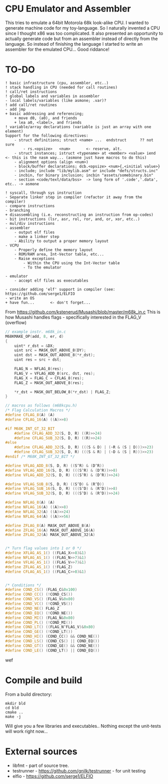 # CPU Emulator and Assembler

This tries to emulate a 64bit Motorola 68k look-alike CPU.
I wanted to generate machine code for my toy-language.
So I naturally invented a CPU since I thought x86 was too complicated.
It also presented an opportunity to actually generate code but from
an assembler instead of directly from the language. So instead
of finishing the language I started to write an assembler for the
emulated CPU...  Good riddance!

# TO-DO
```pre
! basic infrastructure (cpu, assembler, etc..)
! stack handling in CPU (needed for call routines)
! call/ret instructions
! global labels and variables in assembler
- local labels/variables (like asmone; .var)?    
! add call/ret routines 
- add jmp    
+ basic addressing and referencing; 
    + move d0, (a0), and friends
    + lea a0, <label>, and friends
! variable/array declarations (variable is just an array with one element)
Support for the following directives:
    - struct definitions; struct <name> ...  endstruct      ?? not sure
        - rs.<opsize>   <num>       <- reserve, alt.
    - struct instances; istruct <typename> at <member> <value> iend     <- this is the nasm way... (asmone just have macros to do this)
    - alignment options (align <num>)
    - block/buffer declarations; dcb.<opsize> <num>{,<initial value>}
    - include; include "lib/mylib.asm" or include "defs/structs.inc"
    - incbin, for binary inclusion; incbin "assets/somebinary.bin"
    - section <code/text/data/bss>  -> long form of '.code','.data', etc.. -> asmone

! syscall, through sys instruction
- Separate linker step in compiler (refactor it away from the compiler)
- compare instructions
- branching
+ disassembling (i.e. reconstructing an instruction from op-codes)     
- bit instructions (lsr, asr, rol, ror, and, or, xor, etc..)
- mul/div instructions
- assembler
    - output elf files
    - make a linker step
    - Ability to output a proper memory layout
- VCPU
    - Properly define the memory layout
    - ROM/RAM area, Int-Vector table, etc...
    - Raise exceptions
        - Within the CPU using the Int-Vector table
        - To the emulator
        
- emulator
    - accept elf files as executables
        
- consider adding 'elf' support in compiler (see: https://github.com/serge1/ELFIO
- write an OS
+ have fun...       <- don't forget...
```

From https://github.com/kstenerud/Musashi/blob/master/m68k_in.c
This is how Musashi handles flags - specifically interested in the FLAG_V (overflow)
```c++
// example instr. m68k_in.c
M68KMAKE_OP(add, 8, er, d)
{
	uint* r_dst = &DX;
	uint src = MASK_OUT_ABOVE_8(DY);
	uint dst = MASK_OUT_ABOVE_8(*r_dst);
	uint res = src + dst;

	FLAG_N = NFLAG_8(res);
	FLAG_V = VFLAG_ADD_8(src, dst, res);
	FLAG_X = FLAG_C = CFLAG_8(res);
	FLAG_Z = MASK_OUT_ABOVE_8(res);

	*r_dst = MASK_OUT_BELOW_8(*r_dst) | FLAG_Z;
}

// macros as follows (m68kcpu.h)
/* Flag Calculation Macros */
#define CFLAG_8(A) (A)
#define CFLAG_16(A) ((A)>>8)

#if M68K_INT_GT_32_BIT
	#define CFLAG_ADD_32(S, D, R) ((R)>>24)
	#define CFLAG_SUB_32(S, D, R) ((R)>>24)
#else
	#define CFLAG_ADD_32(S, D, R) (((S & D) | (~R & (S | D)))>>23)
	#define CFLAG_SUB_32(S, D, R) (((S & R) | (~D & (S | R)))>>23)
#endif /* M68K_INT_GT_32_BIT */

#define VFLAG_ADD_8(S, D, R) ((S^R) & (D^R))
#define VFLAG_ADD_16(S, D, R) (((S^R) & (D^R))>>8)
#define VFLAG_ADD_32(S, D, R) (((S^R) & (D^R))>>24)

#define VFLAG_SUB_8(S, D, R) ((S^D) & (R^D))
#define VFLAG_SUB_16(S, D, R) (((S^D) & (R^D))>>8)
#define VFLAG_SUB_32(S, D, R) (((S^D) & (R^D))>>24)

#define NFLAG_8(A) (A)
#define NFLAG_16(A) ((A)>>8)
#define NFLAG_32(A) ((A)>>24)
#define NFLAG_64(A) ((A)>>56)

#define ZFLAG_8(A) MASK_OUT_ABOVE_8(A)
#define ZFLAG_16(A) MASK_OUT_ABOVE_16(A)
#define ZFLAG_32(A) MASK_OUT_ABOVE_32(A)


/* Turn flag values into 1 or 0 */
#define XFLAG_AS_1() ((FLAG_X>>8)&1)
#define NFLAG_AS_1() ((FLAG_N>>7)&1)
#define VFLAG_AS_1() ((FLAG_V>>7)&1)
#define ZFLAG_AS_1() (!FLAG_Z)
#define CFLAG_AS_1() ((FLAG_C>>8)&1)


/* Conditions */
#define COND_CS() (FLAG_C&0x100)
#define COND_CC() (!COND_CS())
#define COND_VS() (FLAG_V&0x80)
#define COND_VC() (!COND_VS())
#define COND_NE() FLAG_Z
#define COND_EQ() (!COND_NE())
#define COND_MI() (FLAG_N&0x80)
#define COND_PL() (!COND_MI())
#define COND_LT() ((FLAG_N^FLAG_V)&0x80)
#define COND_GE() (!COND_LT())
#define COND_HI() (COND_CC() && COND_NE())
#define COND_LS() (COND_CS() || COND_EQ())
#define COND_GT() (COND_GE() && COND_NE())
#define COND_LE() (COND_LT() || COND_EQ())

```
wef

# Compile and build
From a build directory:
```shell
mkdir bld
cd bld
cmake ..
make -j
```
Will give you a few libraries and executables..
Nothing except the unit-tests will work right now...

# External sources
* libfmt - part of source tree.
* testrunner - https://github.com/gnilk/testrunner - for unit testing
* elfio - https://github.com/serge1/ELFIO

